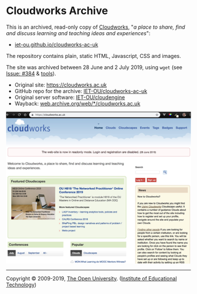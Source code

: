 
# Cloudworks Archive #

This is an archived, read-only copy of [Cloudworks][],
"_a place to share, find and discuss learning and teaching ideas and experiences_":

 * [iet-ou.github.io/cloudworks-ac-uk][arch]

The repository contains plain, static HTML, Javascript, CSS and images.

The site was archived between 28 June and 2 July 2019, using `wget` (see [Issue: #384][] & [tools][]).

 * Original site: <https://cloudworks.ac.uk>
 * GitHub repo for the archive: [IET-OU/cloudworks-ac-uk][]
 * Original server software: [IET-OU/cloudengine][]
 * Wayback: [web.archive.org/web/*/cloudworks.ac.uk][wayback]

[![Screenshot of Cloudworks home-page][screenshot]][cloudworks]

---
Copyright © 2009-2019, [The Open University][ou]. ([Institute of Educational Technology][iet])

[iet]: https://iet.open.ac.uk/ "Developed by the Institute of Educational Technology"
[ou]: https://www.open.ac.uk/

[arch]: https://iet-ou.github.io/cloudworks-ac-uk/
[cloudworks]: https://cloudworks.ac.uk
[IET-OU/cloudworks-ac-uk]: https://github.com/IET-OU/cloudworks-ac-uk
[IET-OU/cloudengine]: https://github.com/IET-OU/cloudengine
[wayback]: https://web.archive.org/web/*/cloudworks.ac.uk
[Issue: #384]: https://github.com/IET-OU/cloudengine/issues/384
[tools]: https://github.com/IET-OU/cloudengine/tree/master/archive "Bash scripts etc."
[screenshot]: _design/screenshot-1.jpg
